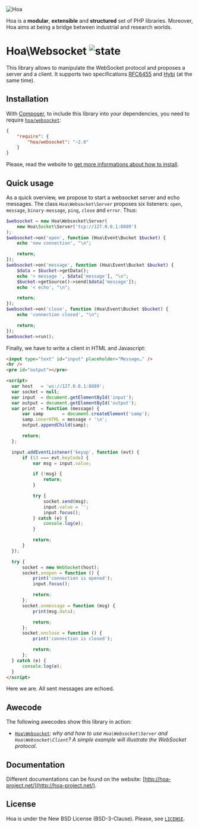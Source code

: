 ![Hoa](http://static.hoa-project.net/Image/Hoa_small.png)

Hoa is a **modular**, **extensible** and **structured** set of PHP libraries.
Moreover, Hoa aims at being a bridge between industrial and research worlds.

# Hoa\Websocket ![state](http://central.hoa-project.net/State/Websocket)

This library allows to manipulate the WebSocket protocol and proposes a server
and a client. It supports two specifications
[RFC6455](https://tools.ietf.org/html/rfc6455) and
[Hybi](https://tools.ietf.org/wg/hybi/draft-ietf-hybi-thewebsocketprotocol/) (at
the same time).

## Installation

With [Composer](http://getcomposer.org/), to include this library into your
dependencies, you need to require
[`hoa/websocket`](https://packagist.org/packages/hoa/websocket):

```json
{
    "require": {
        "hoa/websocket": "~2.0"
    }
}
```

Please, read the website to [get more informations about how to
install](http://hoa-project.net/Source.html).

## Quick usage

As a quick overview, we propose to start a websocket server and echo messages.
The class `Hoa\Websocket\Server` proposes six listeners: `open`, `message`,
`binary-message`, `ping`, `close` and `error`. Thus:

```php
$websocket = new Hoa\Websocket\Server(
    new Hoa\Socket\Server('tcp://127.0.0.1:8889')
);
$websocket->on('open', function (Hoa\Event\Bucket $bucket) {
    echo 'new connection', "\n";

    return;
});
$websocket->on('message', function (Hoa\Event\Bucket $bucket) {
    $data = $bucket->getData();
    echo '> message ', $data['message'], "\n";
    $bucket->getSource()->send($data['message']);
    echo '< echo', "\n";

    return;
});
$websocket->on('close', function (Hoa\Event\Bucket $bucket) {
    echo 'connection closed', "\n";

    return;
});
$websocket->run();
```

Finally, we have to write a client in HTML and Javascript:

```html
<input type="text" id="input" placeholder="Message…" />
<hr />
<pre id="output"></pre>

<script>
  var host   = 'ws://127.0.0.1:8889';
  var socket = null;
  var input  = document.getElementById('input');
  var output = document.getElementById('output');
  var print  = function (message) {
      var samp       = document.createElement('samp');
      samp.innerHTML = message + '\n';
      output.appendChild(samp);

      return;
  };

  input.addEventListener('keyup', function (evt) {
      if (13 === evt.keyCode) {
          var msg = input.value;

          if (!msg) {
              return;
          }

          try {
              socket.send(msg);
              input.value = '';
              input.focus();
          } catch (e) {
              console.log(e);
          }

          return;
      }
  });

  try {
      socket = new WebSocket(host);
      socket.onopen = function () {
          print('connection is opened');
          input.focus();

          return;
      };
      socket.onmessage = function (msg) {
          print(msg.data);

          return;
      };
      socket.onclose = function () {
          print('connection is closed');

          return;
      };
  } catch (e) {
      console.log(e);
  }
</script>
```

Here we are. All sent messages are echoed.

## Awecode

The following awecodes show this library in action:

  * [`Hoa\Websocket`](http://hoa-project.net/Awecode/Websocket.html):
    *why and how to use `Hoa\Websocket\Server` and `Hoa\Websocket\Client`? A
    simple example will illustrate the WebSocket protocol*.

## Documentation

Different documentations can be found on the website:
[http://hoa-project.net/](http://hoa-project.net/).

## License

Hoa is under the New BSD License (BSD-3-Clause). Please, see
[`LICENSE`](http://hoa-project.net/LICENSE).
